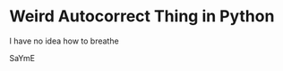 # Weird Autocorrect Thing in Python
I have no idea how to breathe












































































































































































































SaYmE
